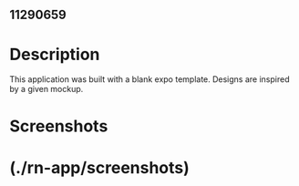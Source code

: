 ## 11290659

# Description
This application was built with a blank expo template. Designs are inspired by a given mockup.


# Screenshots
# (./rn-app/screenshots)